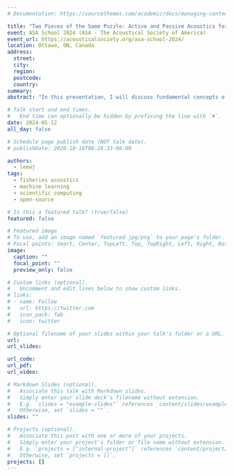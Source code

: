 ```yaml
---
# Documentation: https://sourcethemes.com/academic/docs/managing-content/

title: "Two Pieces of the Same Puzzle: Active and Passive Acoustics for Cross-Trophic Marine Ecosystem Monitoring"
event: ASA School 2024 (ASA - The Acoustical Society of America)
event_url: https://acousticalsociety.org/asa-school-2024/
location: Ottawa, ON, Canada
address:
  street:
  city:
  region:
  postcode:
  country: 
summary: 
abstract: "In this presentation, I will discuss fundamental concepts of using active acoustic techniques as a remote sensing tool to observe mid-trophic level fish and zooplankton in the ocean. These observations complement passive acoustic measurements that tend to capture activities of higher trophic level animals, such as marine mammals. I will introduce physics-based acoustic scattering models and their use in interpreting active acoustic data (the echoes), and discuss recent advancements in incorporating data science techniques, including machine learning, to extract information from the rapidly growing volumes of active acoustic data around the world. Following this discussion, I will share a few tips for implementing best practices in reproducible research and scientific software development, and invite participants to anonymously share their thoughts and experiences on these topics in the fields of acoustics."

# Talk start and end times.
#   End time can optionally be hidden by prefixing the line with `#`.
date: 2024-05-12
all_day: false

# Schedule page publish date (NOT talk date).
# publishDate: 2020-10-10T08:28:33-08:00

authors:
  - leewj
tags:
  - fisheries acoustics
  - machine learning
  - scientific computing
  - open-source

# Is this a featured talk? (true/false)
featured: false

# Featured image
# To use, add an image named `featured.jpg/png` to your page's folder.
# Focal points: Smart, Center, TopLeft, Top, TopRight, Left, Right, BottomLeft, Bottom, BottomRight.
image:
  caption: ""
  focal_point: ""
  preview_only: false

# Custom links (optional).
#   Uncomment and edit lines below to show custom links.
# links:
# - name: Follow
#   url: https://twitter.com
#   icon_pack: fab
#   icon: twitter

# Optional filename of your slides within your talk's folder or a URL.
url: 
url_slides:

url_code:
url_pdf:
url_video: 

# Markdown Slides (optional).
#   Associate this talk with Markdown slides.
#   Simply enter your slide deck's filename without extension.
#   E.g. `slides = "example-slides"` references `content/slides/example-slides.md`.
#   Otherwise, set `slides = ""`.
slides: ""

# Projects (optional).
#   Associate this post with one or more of your projects.
#   Simply enter your project's folder or file name without extension.
#   E.g. `projects = ["internal-project"]` references `content/project/deep-learning/index.md`.
#   Otherwise, set `projects = []`.
projects: []
---
```

